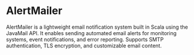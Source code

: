# AlertMailer
AlertMailer is a lightweight email notification system built in Scala using the JavaMail API. It enables sending automated email alerts for monitoring systems, event notifications, and error reporting. Supports SMTP authentication, TLS encryption, and customizable email content. 
